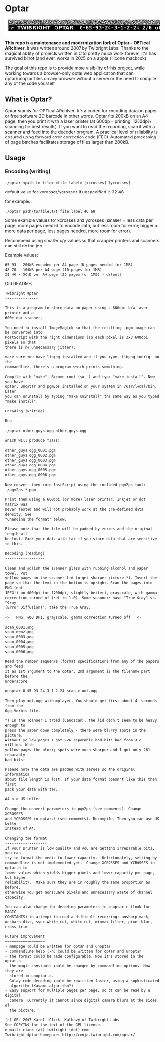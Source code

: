 # Optar

<img src=docs/optar_strip.png>

**This repo is a maintenance and modernization fork of Optar - OPTical ARchiver**. It was written around 2007 by Twibright Labs. Thanks to the magical ability of projects written in C to pretty much work forever, it's has survived bitrot (and even works in 2025 on a apple silicone macbook).

The goal of this repo is to provide more visibility of this project, while working towards a browser-only optar web application that can optar/unoptar files on any browser without a server or the need to compile any of the code yourself.

## What is Optar?

Optar stands for OPTical ARchiver. It's a codec for encoding data on paper or free software 2D barcode in other words. Optar fits 200kB on an A4 page, then you print it with a laser printer (at 600dpi+ printing, 1200dpi+ scanning for best results). If you want to read the recording, scan it with a scanner and feed into the decoder program. A practical level of reliability is ensured using forward error correction code (FEC). Automated processing of page batches facilitates storage of files larger than 200kB.

## Usage

### Encoding (writing)

`./optar <path to file> <file label> [xcrosses] [ycrosses]`

default value for xcrosses/ycrosses if unspecified is 32 46

for example:

`./optar path/to/file.txt file.label 46 69`

Some example values for xcrosses and ycrosses (smaller = less data per page, more pages needed to encode data, but less room for error; bigger = more data per page, less pages needed, more room for error).

Recommend using smaller x/y values so that crappier printers and scanners can still do the job.

Example values:

```
65 93 - 200kB encoded per A4 page (6 pages needed for 1MB)
48 70 - 100kB per A4 page (10 pages for 1MB)
32 46 - 50kB per A4 page (23 pages for 1MB) - default
```

Old README:

```
Twibright Optar
---------------

This is a program to store data on paper using a 600dpi b/w laser printer and a
600+ dpi scanner.

You need to install ImageMagick so that the resulting .pgm image can be converted into
PostScript with the right dimensions (so each pixel is 3x3 600dpi pixels so that
there is no unnecessary jitter).

Make sure you have libpng installed and if you type "libpng-config" on the
commandline, there's a program which prints something.

Compile with "make". Become root (su -) and type "make install". Now you have
optar, unoptar and pgm2ps installed on your system in /usr/local/bin. Later
you can uninstall by typing "make uninstall" the same way as you typed
"make install".

Encoding (writing)
------------------
Run

./optar other_guys.ogg other_guys.ogg  

which will produce files:

other_guys.ogg_0001.pgm
other_guys.ogg_0002.pgm
other_guys.ogg_0003.pgm
other_guys.ogg_0004.pgm
other_guys.ogg_0005.pgm
other_guys.ogg_0006.pgm

Now convert them into PostScript using the included pgm2ps tool:
./pgm2ps *.pgm

Print them using a 600dpi (or more) laser printer. Inkjet or dot matrix was
never tested and will not probably work at the pre-defined data density. See
"Changing the format" below.

Please note that the file will be padded by zeroes and the original length will
be lost. Pack your data with tar if you store data that are sensitive to this.

Decoding (reading)
------------------

Clean and polish the scanner glass with rubbing alcohol and paper towel. Put
yellow pages on the scanner lid to get sharper picture *). Insert the
page so that the text on the bottom is upright. Scan the pages into PNG (not
JPEG!) on 600dpi (or 1200dpi, slightly better), grayscale, with gamma
correction turned of (set to 1.0). Some scanners have "True Gray" vs. "Gray
(Error Diffusion)", take the True Gray.

->   PNG, 600 DPI, grayscale, gamma correction turned off   <-

scan_0001.png
scan_0002.png
scan_0003.png
scan_0004.png
scan_0005.png
scan_0006.png

Read the number sequence (format specification) from any of the papers and feed
it as 1st argument to the optar, 2nd argument is the filename part before the
underscore:

unoptar 0-65-93-24-3-1-2-24 scan > out.ogg

Then play out.ogg with mplayer. You should get first about 41 seconds from the
Ogg Vorbis file.

*) In the scanner I tried (Canoscan), the lid didn't seem to be heavy enough to
press the paper down completely - there were blurry spots in the picture.
Without yellow pages I got 526 reparable bad bits bad from 3.2 million. With
yellow pages the blurry spots were much sharper and I got only 261 reparably
bad bits!

Please note the data are padded with zeroes so the original information
about file length is lost. If your data format doesn't like this then first
pack your data with tar.

A4 <-> US Letter
----------------
Change the convert parameters in pgm2ps (see comments). Change XCROSSES
and YCROSSES in optar.h (see comments). Recompile. Then you can use US Letter
instead of A4.

Changing the format
-------------------
If your printer is low quality and you are getting irreparable bits, you can
try to format the media to lower capacity.  Unfortunately, setting by
commandline is not implemented yet.  Change XCROSSES and YCROSSES in optar.h to
lower values which yields bigger pixels and lower capacity per page, but higher
reliability.  Make sure they are in roughly the same proportion as before,
otherwise you get nonsquare pixels and unnecessary waste of channel capacity.

You can also change the decoding parameters in unoptar.c (look for MAGIC
CONSTANTS) in attempt to read a difficult recording: unsharp_mask,
unsharp_dist, sync_white_cut, white_cut, minmax_filter, pixel_blur, cross_trim.

Future improvement
==================
- manpage could be written for optar and unoptar
- commandline help (-h) could be written for optar and unoptar
- the format could be made configurable. Now it's stored in the optar.h
- the magic constants could be changed by commandline options. Now they are
  stored in unoptar.c.
- Golay code decoding could be rewritten faster, using a sophisticated
  algorithm (Kasami algorithm?)
- Easy support for multiple pages per page, so it can be read by a digital
  camera. Currently it cannot since digital camera blurs at the sides of
  the picture.

(c) GPL 2007 Karel 'Clock' Kulhavy of Twibright Labs
See COPYING for the text of the GPL license.
e-mail: clock (at) twibright (dot) com
Twibright Optar homepage: http://ronja.twibright.com/optar/
```